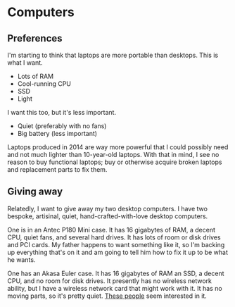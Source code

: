 # Computers

## Preferences
I'm starting to think that laptops are more portable than desktops.
This is what I want.

* Lots of RAM
* Cool-running CPU
* SSD
* Light

I want this too, but it's less important.

* Quiet (preferably with no fans)
* Big battery (less important)

Laptops produced in 2014 are way more powerful that I could possibly
need and not much lighter than 10-year-old laptops. With that in mind,
I see no reason to buy functional laptops; buy or otherwise acquire
broken laptops and replacement parts to fix them.

## Giving away
Relatedly, I want to give away my two desktop computers.
I have two bespoke, artisinal, quiet, hand-crafted-with-love
desktop computers.

One is in an Antec P180 Mini case. It has 16 gigabytes of RAM,
a decent CPU, quiet fans, and several hard drives.
It has lots of room or disk drives and PCI cards.
My father happens to want something like it, so I'm backing up
everything that's on it and am going to tell him how to fix it
up to be what he wants.

One has an Akasa Euler case. It has 16 gigabytes of RAM an SSD,
a decent CPU, and no room for disk drives. It presently has no
wireless network ability, but I have a wireless network card that
might work with it. It has no moving parts, so it's pretty quiet.
[These people](https://twitter.com/thomaslevine/status/439103995894697984)
seem interested in it.
